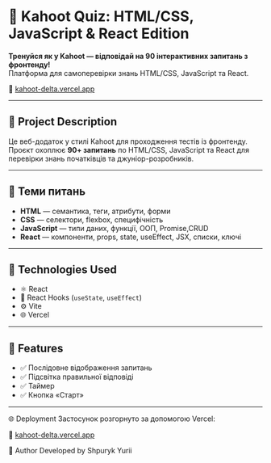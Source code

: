 # 🎯 Kahoot Quiz: HTML/CSS, JavaScript & React Edition

**Тренуйся як у Kahoot — відповідай на 90 інтерактивних запитань з
фронтенду!**  
Платформа для самоперевірки знань HTML/CSS, JavaScript та React.

🔗 [kahoot-delta.vercel.app](https://kahoot-delta.vercel.app/)

---

## 📝 Project Description

Це веб-додаток у стилі Kahoot для проходження тестів із фронтенду. Проєкт
охоплює **90+ запитань** по HTML/CSS, JavaScript та React для перевірки знань
початківців та джуніор-розробників.

---

## 🧠 Теми питань

- **HTML** — семантика, теги, атрибути, форми
- **CSS** — селектори, flexbox, специфічність
- **JavaScript** — типи даних, функції, ООП, Promise,CRUD
- **React** — компоненти, props, state, useEffect, JSX, списки, ключі

---

## 🚀 Technologies Used

- ⚛️ React
- 🔄 React Hooks (`useState`, `useEffect`)
- ⚙️ Vite
- 🌐 Vercel

---

## 📄 Features

- ✅ Послідовне відображення запитань
- ✅ Підсвітка правильної відповіді
- ✅ Таймер
- ✅ Кнопка «Старт»

---

🌐 Deployment Застосунок розгорнуто за допомогою Vercel:

🔗 [kahoot-delta.vercel.app](https://kahoot-delta.vercel.app/)

👤 Author Developed by Shpuryk Yurii
